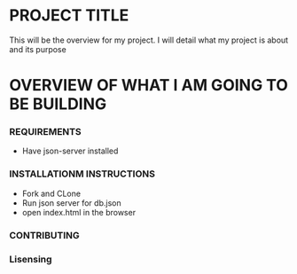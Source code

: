 # PROJECT TITLE
This will be the overview for my project. I will detail what my project is about and its purpose





# OVERVIEW OF WHAT I AM GOING TO BE BUILDING

### REQUIREMENTS 
* Have json-server installed

### INSTALLATIONM INSTRUCTIONS
* Fork and CLone
* Run json server for db.json
* open index.html in the browser

### CONTRIBUTING



### Lisensing


